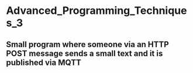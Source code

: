 # Advanced_Programming_Techniques_3
## Small program where someone via an HTTP POST message sends a small text and it is published via MQTT
